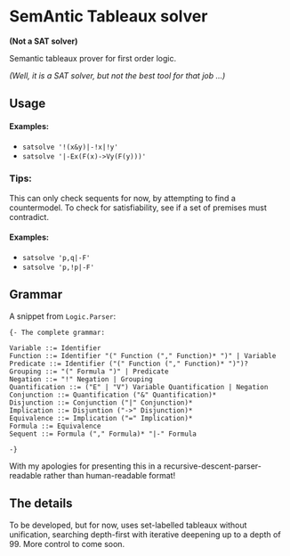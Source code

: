 # SemAntic Tableaux solver

**(Not a SAT solver)**

Semantic tableaux prover for first order logic.

_(Well, it is a SAT solver, but not the best tool for that job ...)_

## Usage

#### Examples:

- `satsolve '!(x&y)|-!x|!y'`
- `satsolve '|-Ex(F(x)->Vy(F(y)))'`

### Tips:

This can only check sequents for now, by attempting to find a countermodel.
To check for satisfiability, see if a set of premises must contradict.

#### Examples:

- `satsolve 'p,q|-F'`
- `satsolve 'p,!p|-F'`

## Grammar

A snippet from `Logic.Parser`:

```
{- The complete grammar:

Variable ::= Identifier
Function ::= Identifier "(" Function ("," Function)* ")" | Variable
Predicate ::= Identifier ("(" Function ("," Function)* ")")?
Grouping ::= "(" Formula ")" | Predicate
Negation ::= "!" Negation | Grouping
Quantification ::= ("E" | "V") Variable Quantification | Negation
Conjunction ::= Quantification ("&" Quantification)*
Disjunction ::= Conjunction ("|" Conjunction)*
Implication ::= Disjuntion ("->" Disjunction)*
Equivalence ::= Implication ("=" Implication)*
Formula ::= Equivalence
Sequent ::= Formula ("," Formula)* "|-" Formula

-}
```

With my apologies for presenting this in a recursive-descent-parser-readable rather than human-readable format!

## The details

To be developed, but for now, uses set-labelled tableaux without unification, searching depth-first with iterative deepening up to a depth of 99.
More control to come soon.
